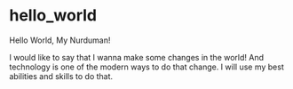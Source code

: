# hello_world

Hello World, My Nurduman!

I would like to say that I wanna make some changes in the world! And technology is one of the modern ways to do that change. I will use my best abilities and skills to do that.

